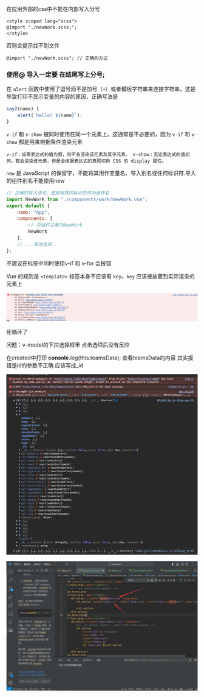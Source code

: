 在应用外部的css中不能在内部写入分号

```vue
<style scoped lang="scss">
@import "./newWork.scss;";
</style>
```

否则会提示找不到文件

```vue
@import "./newWork.scss"; // 正确的方式
```

### 使用@ 导入**一定要    在结尾写上分号;**





在 `alert` 函数中使用了逗号而不是加号（`+`）或者模板字符串来连接字符串，这是导致打印不显示变量的内容的原因，正确写法是

```javascript
say2(name) {
    alert(`hello! ${name}`);
}
```



`v-if` 和 `v-show` 被同时使用在同一个元素上。这通常是不必要的，因为 `v-if` 和 `v-show` 都是用来根据条件渲染元素

`v-if：如果表达式的值为假，则不会渲染该元素及其子元素。
v-show：无论表达式的值如何，都会渲染该元素，但是会根据表达式的真假切换 CSS 的 display 属性。`





`new` 是 JavaScript 的保留字，不能将其用作变量名、导入别名或任何标识符.导入的组件别名不能使用new

```javascript
// 正确的导入语句，使用有效的标识符作为组件名
import NewWork from "./components/work/newWork.vue";
export default {
    name: "App",
    components: {
        // 将组件注册为NewWork
        NewWork
    },
    // ...其他选项...
};
```





不建议在标签中同时使用v-if 和 v-for 会报错

 Vue 的规则是 `<template>` 标签本身不应该有 `key`。`key` 应该被放置到实际渲染的元素上





![image-20231204174438005](./Vue2报错收集.assets/image-20231204174438005.png)

死循环了



问题：v-model的下拉选择框里 点击选项后没有反应

在created中打印 **console**.log(this.teamsData); 查看teamsData的内容 其实报错是id的参数不正确 应该写成_id

![image-20231212100618846](./Vue2报错收集.assets/image-20231212100618846.png)

<img src="./Vue2报错收集.assets/image-20231212100553993.png" alt="image-20231212100553993" style="zoom:80%;" />

